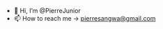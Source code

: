 - 👋 Hi, I’m @PierreJunior
- 📫 How to reach me -> pierresangwa@gmail.com

<!---
PierreJunior/PierreJunior is a ✨ special ✨ repository because its `README.md` (this file) appears on your GitHub profile.
You can click the Preview link to take a look at your changes.
--->

